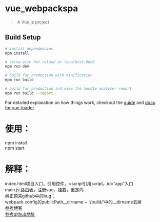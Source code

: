 # vue_webpackspa

> A Vue.js project

## Build Setup

``` bash
# install dependencies
npm install

# serve with hot reload at localhost:8080
npm run dev

# build for production with minification
npm run build

# build for production and view the bundle analyzer report
npm run build --report
```

For detailed explanation on how things work, checkout the [guide](http://vuejs-templates.github.io/webpack/) and [docs for vue-loader](http://vuejs.github.io/vue-loader).
# 使用：
  npm install  
  npm start
# 解释：
  index.html项目入口，<router-view>引用控件，<script引用script，id=“app”入口  
  main.js:路由表，注册vue，挂载，重定向  
  纠正原来github中的bug：   
  webpack.config的publicPath__dirname + '/build/'中的__dirname去掉  
  [参考博客](https://segmentfault.com/a/1190000005768273?hmsr=toutiao.io&utm_medium=toutiao.io&utm_source=toutiao.io)  
  [参考github地址](https://github.com/cwsjoker/webpack-vue-spa-demo/tree/master)
